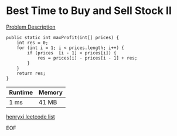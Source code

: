 # Best Time to Buy and Sell Stock II
[Problem Description](https://leetcode.com/problems/best-time-to-buy-and-sell-stock-ii/)

```
public static int maxProfit(int[] prices) {
    int res = 0;
    for (int i = 1; i < prices.length; i++) {
        if (prices  [i - 1] < prices[i]) {
            res = prices[i] - prices[i - 1] + res;
        }
    }
    return res;
}
```

| Runtime       | Memory     | 
| :------------- | :---------- |
| 1 ms | 41 MB	   |


[henryxi leetcode list](http://www.henryxi.com/leetcode)

EOF